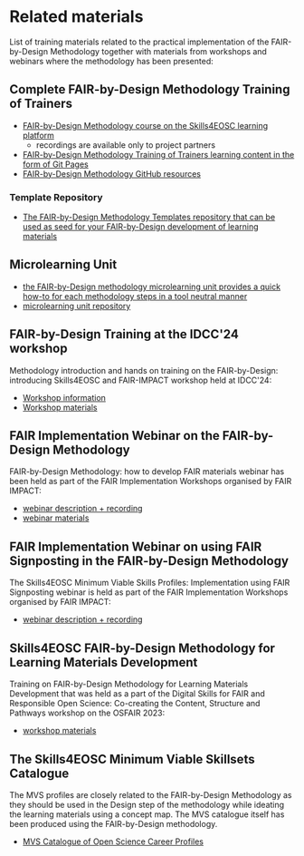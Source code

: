 # Related materials

List of training materials related to the practical implementation of the FAIR-by-Design Methodology together with materials from workshops and webinars where the methodology has been presented:

## Complete FAIR-by-Design Methodology Training of Trainers

 * [FAIR-by-Design Methodology course on the Skills4EOSC learning platform](https://learning.skills4eosc.eu/course/view.php?id=19)
    * recordings are available only to project partners
 * [FAIR-by-Design Methodology Training of Trainers learning content in the form of Git Pages](https://fair-by-design-methodology.github.io/FAIR-by-Design_ToT/latest/)
 * [FAIR-by-Design Methodology GitHub resources](https://github.com/FAIR-by-Design-Methodology/FAIR-by-Design_ToT)
 
 ### Template Repository

 * [The FAIR-by-Design Methodology Templates repository that can be used as seed for your FAIR-by-Design development of learning materials](https://github.com/FAIR-by-Design-Methodology/templates)

## Microlearning Unit

* [the FAIR-by-Design methodology microlearning unit provides a quick how-to for each methodology steps in a tool neutral manner](https://fair-by-design-methodology.github.io/microlearning/latest/)
* [microlearning unit repository](https://github.com/FAIR-by-Design-Methodology/microlearning)

## FAIR-by-Design Training at the IDCC'24 workshop

Methodology introduction and hands on training on the FAIR-by-Design: introducing Skills4EOSC and FAIR-IMPACT workshop held at IDCC'24:

* [Workshop information](https://www.eventbrite.co.uk/e/idcc24-w6-fair-by-design-introducing-skills4eosc-and-fair-impact-tickets-792998538977)
* [Workshop materials](https://fair-by-design-methodology.github.io/IDCC24workshop/latest/)

## FAIR Implementation Webinar on the FAIR-by-Design Methodology

FAIR-by-Design Methodology: how to develop FAIR materials webinar has been held as part of the FAIR Implementation Workshops organised by FAIR IMPACT:

* [webinar description + recording](https://fair-impact.eu/events/fair-implementation-workshops/fair-design-methodology-how-develop-fair-materials)
* [webinar materials](https://zenodo.org/records/10256852)

## FAIR Implementation Webinar on using FAIR Signposting in the FAIR-by-Design Methodology

The Skills4EOSC Minimum Viable Skills Profiles: Implementation using FAIR Signposting webinar is held as part of the FAIR Implementation Workshops organised by FAIR IMPACT:

* [webinar description + recording](https://fair-impact.eu/events/fair-implementation-workshops/skills4eosc-minimum-viable-skills-profiles-implementation)

## Skills4EOSC FAIR-by-Design Methodology for Learning Materials Development

Training on FAIR-by-Design Methodology for Learning Materials Development that was held as a part of the Digital Skills for FAIR and Responsible Open Science: Co-creating the Content, Structure and Pathways workshop on the OSFAIR 2023:

* [workshop materials](https://zenodo.org/records/8419242)

## The Skills4EOSC Minimum Viable Skillsets Catalogue

The MVS profiles are closely related to the FAIR-by-Design Methodology as they should be used in the Design step of the methodology while ideating the learning materials using a concept map. The MVS catalogue itself has been produced using the FAIR-by-Design methodology.

* [MVS Catalogue of Open Science Career Profiles](https://fair-by-design-methodology.github.io/MVS/latest/)


